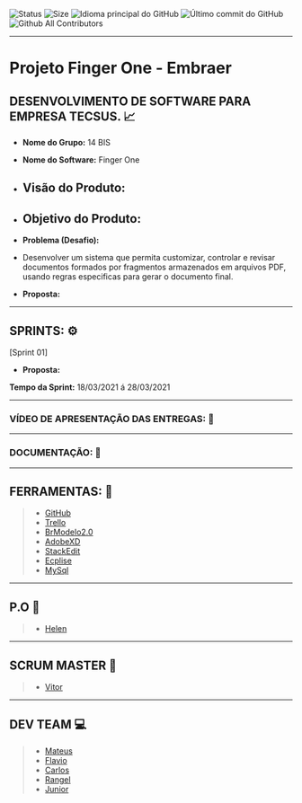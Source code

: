 ![Status]( https://img.shields.io/badge/Status-In_progress-orange.svg ) ![Size]( https://img.shields.io/github/repo-size/assenvitor/ProjetoTecSUS?color=Green&label=Repo%20Size&logo=TecSUS&logoColor=Yellow ) ![Idioma principal do GitHub]( https://img.shields.io/github/languages/top/assenvitor/ProjetoTecSUS?color=yellow&logo=Tecsus&logoColor=yellow ) ![Último commit do GitHub]( https://img.shields.io/github/last-commit/assenvitor/ProjetoTecSUS?color=blue ) ![Github All Contributors]( https://img.shields.io/github/all-contributors/all-contributors/all-contributors/master?color=lightgrey )


---

# Projeto Finger One - Embraer 

## DESENVOLVIMENTO DE SOFTWARE PARA EMPRESA TECSUS. :chart_with_upwards_trend:

- **Nome do Grupo:** 14 BIS
- **Nome do Software:**  Finger One
- **Visão do Produto:** 
   -   
  
 - **Objetivo do Produto:** 
   -
  
- **Problema (Desafio):** 

- Desenvolver um sistema que permita customizar, controlar e revisar documentos formados por fragmentos armazenados em arquivos PDF, usando regras especificas para gerar o documento final.

- **Proposta:**


---

## SPRINTS: :gear:

[Sprint 01]


- **Proposta:**


**Tempo da Sprint:** 18/03/2021 á 28/03/2021

---

### VÍDEO DE APRESENTAÇÃO DAS ENTREGAS: :movie_camera:



---
### DOCUMENTAÇÃO: :book: 

---
## FERRAMENTAS: :wrench:
> - [GitHub](https://github.com/assenvitor/ProjetoTecSUS)
> - [Trello](https://trello.com)
> - [BrModelo2.0](https://baixe.net/baixar/down4373.html)
> - [AdobeXD](https://www.adobe.com/br/products/xd.html)
> - [StackEdit]( https://stackedit.io/)
> - [Ecplise](https://www.eclipse.org/downloads/)
> - [MySql](https://www.mysql.com/)

---
## P.O :dart:

> - [Helen](https://github.com/HelenAlevato)

 ---
## SCRUM MASTER :robot:

> - [Vitor](https://github.com/assenvitor)

---
## DEV TEAM :computer: 

> - [Mateus](https://github.com/mateuscamargo)
> - [Flavio](https://github.com/flavioalepereira)
> - [Carlos](https://github.com/chdsLopes)
> - [Rangel](https://github.com/rangelandrade)
> - [Junior](https://github.com/joseforneiro)









<!--stackedit_data:
eyJoaXN0b3J5IjpbMTEwNDQwNzY2MiwxNjUyNjA5MTYyLDk5Mj
U0MDgzMCwtMTMxNzc0Mzk0NCwtMTAyNTA0MzQzOSw1OTMyNTQ3
NjgsLTE2MTQyNzc5NjksLTE0Nzg0MDU1NSwxMTk0MDI0NDI1LD
I4MjA5Njg5NywtMzg0MTc0ODUsLTQ0NzA4Njg1NCwxMzkzMTA5
ODc3LC02NDI0OTMyNzksLTY0MjQ5MzI3OSw5MDQ5ODY3MjIsMT
g0NjI1NTQwMCwtNzIwNjQxODg4LC0xMTk2MTE2MDMyLDE2MTk3
MTY3NzZdfQ==
-->